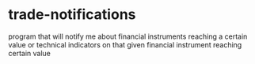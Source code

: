 # trade-notifications
program that will notify me about financial instruments reaching a certain value or technical indicators on that given financial instrument reaching certain value

